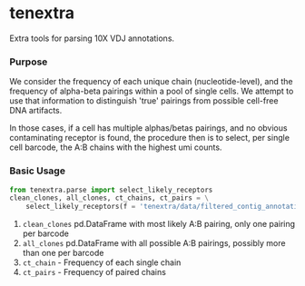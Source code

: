 # tenextra

Extra tools for parsing 10X VDJ annotations. 

### Purpose

We consider the frequency of each unique chain (nucleotide-level), and 
the frequency of alpha-beta pairings within a pool of single cells.
We attempt to use that information to distinguish 'true' pairings from 
possible cell-free DNA artifacts. 

In those cases, if a cell has multiple alphas/betas pairings,
and no obvious contaminating receptor is found, the procedure 
then is to select, per single cell barcode, the A:B chains 
with the highest umi counts. 

### Basic Usage 

```python
from tenextra.parse import select_likely_receptors
clean_clones, all_clones, ct_chains, ct_pairs = \
    select_likely_receptors(f = 'tenextra/data/filtered_contig_annotations_test.csv', threshold_chains = 10)
```

1. `clean_clones` pd.DataFrame with most likely A:B pairing, only one pairing per barcode
2. `all_clones` pd.DataFrame with all possible A:B pairings, possibly more than one per barcode
3. `ct_chain` - Frequency of each single chain
4. `ct_pairs` - Frequency of paired chains 



